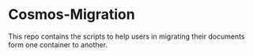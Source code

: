 # Cosmos-Migration
This repo contains the scripts to help users in migrating their documents form one container to another.
